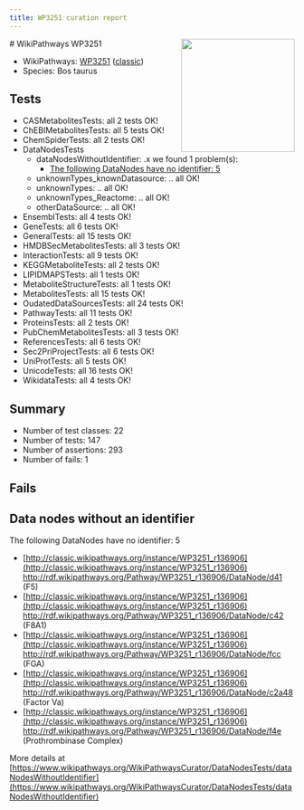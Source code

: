 ```yaml
---
title: WP3251 curation report
---
```


<img style="float: right; width: 200px" src="https://upload.wikimedia.org/wikipedia/commons/thumb/8/83/Wplogo_with_text_500.png/640px-Wplogo_with_text_500.png" />
# WikiPathways WP3251

* WikiPathways: [WP3251](https://wikipathways.org/pathways/WP3251) ([classic](https://classic.wikipathways.org/instance/WP3251))
* Species: Bos taurus
## Tests
* CASMetabolitesTests: all 2 tests OK!
* ChEBIMetabolitesTests: all 5 tests OK!
* ChemSpiderTests: all 2 tests OK!
* DataNodesTests
    * dataNodesWithoutIdentifier: .x we found 1 problem(s):
        * [The following DataNodes have no identifier: 5](#d2d32fa4)
    * unknownTypes_knownDatasource: .. all OK!
    * unknownTypes: .. all OK!
    * unknownTypes_Reactome: .. all OK!
    * otherDataSource: .. all OK!
* EnsemblTests: all 4 tests OK!
* GeneTests: all 6 tests OK!
* GeneralTests: all 15 tests OK!
* HMDBSecMetabolitesTests: all 3 tests OK!
* InteractionTests: all 9 tests OK!
* KEGGMetaboliteTests: all 2 tests OK!
* LIPIDMAPSTests: all 1 tests OK!
* MetaboliteStructureTests: all 1 tests OK!
* MetabolitesTests: all 15 tests OK!
* OudatedDataSourcesTests: all 24 tests OK!
* PathwayTests: all 11 tests OK!
* ProteinsTests: all 2 tests OK!
* PubChemMetabolitesTests: all 3 tests OK!
* ReferencesTests: all 6 tests OK!
* Sec2PriProjectTests: all 6 tests OK!
* UniProtTests: all 5 tests OK!
* UnicodeTests: all 16 tests OK!
* WikidataTests: all 4 tests OK!


## Summary

* Number of test classes: 22
* Number of tests: 147
* Number of assertions: 293
* Number of fails: 1

## Fails

<a name="d2d32fa4" />

## Data nodes without an identifier

The following DataNodes have no identifier: 5

* [http://classic.wikipathways.org/instance/WP3251_r136906](http://classic.wikipathways.org/instance/WP3251_r136906) http://rdf.wikipathways.org/Pathway/WP3251_r136906/DataNode/d41 (F5)
* [http://classic.wikipathways.org/instance/WP3251_r136906](http://classic.wikipathways.org/instance/WP3251_r136906) http://rdf.wikipathways.org/Pathway/WP3251_r136906/DataNode/c42 (F8A1)
* [http://classic.wikipathways.org/instance/WP3251_r136906](http://classic.wikipathways.org/instance/WP3251_r136906) http://rdf.wikipathways.org/Pathway/WP3251_r136906/DataNode/fcc (FGA)
* [http://classic.wikipathways.org/instance/WP3251_r136906](http://classic.wikipathways.org/instance/WP3251_r136906) http://rdf.wikipathways.org/Pathway/WP3251_r136906/DataNode/c2a48 (Factor Va)
* [http://classic.wikipathways.org/instance/WP3251_r136906](http://classic.wikipathways.org/instance/WP3251_r136906) http://rdf.wikipathways.org/Pathway/WP3251_r136906/DataNode/f4e (Prothrombinase Complex)


More details at [https://www.wikipathways.org/WikiPathwaysCurator/DataNodesTests/dataNodesWithoutIdentifier](https://www.wikipathways.org/WikiPathwaysCurator/DataNodesTests/dataNodesWithoutIdentifier)

